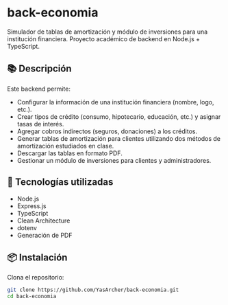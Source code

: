 # back-economia

Simulador de tablas de amortización y módulo de inversiones para una institución financiera. Proyecto académico de backend en Node.js + TypeScript.

## 📚 Descripción

Este backend permite:
- Configurar la información de una institución financiera (nombre, logo, etc.).
- Crear tipos de crédito (consumo, hipotecario, educación, etc.) y asignar tasas de interés.
- Agregar cobros indirectos (seguros, donaciones) a los créditos.
- Generar tablas de amortización para clientes utilizando dos métodos de amortización estudiados en clase.
- Descargar las tablas en formato PDF.
- Gestionar un módulo de inversiones para clientes y administradores.

## 🚀 Tecnologías utilizadas

- Node.js
- Express.js
- TypeScript
- Clean Architecture
- dotenv
- Generación de PDF

## 📦 Instalación

Clona el repositorio:

```bash
git clone https://github.com/YasArcher/back-economia.git
cd back-economia